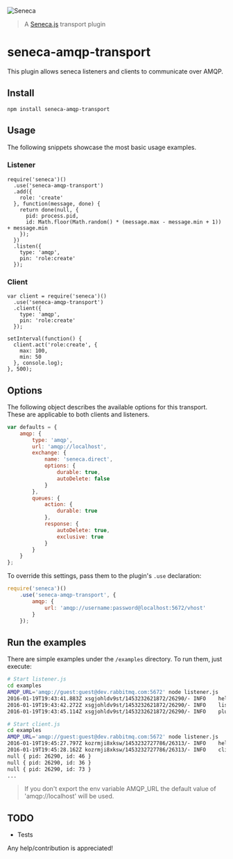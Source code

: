 ![Seneca](http://senecajs.org/files/assets/seneca-logo.png)

> A [Seneca.js][1] transport plugin

# seneca-amqp-transport
This plugin allows seneca listeners and clients to communicate over AMQP.

## Install

```
npm install seneca-amqp-transport
```

## Usage
The following snippets showcase the most basic usage examples.

### Listener

```
require('seneca')()
  .use('seneca-amqp-transport')
  .add({
    role: 'create'
  }, function(message, done) {
    return done(null, {
      pid: process.pid,
      id: Math.floor(Math.random() * (message.max - message.min + 1)) + message.min
    });
  })
  .listen({
    type: 'amqp',
    pin: 'role:create'
  });
```

### Client

```
var client = require('seneca')()
  .use('seneca-amqp-transport')
  .client({
    type: 'amqp',
    pin: 'role:create'
  });

setInterval(function() {
  client.act('role:create', {
    max: 100,
    min: 50
  }, console.log);
}, 500);
```

## Options
The following object describes the available options for this transport. These are applicable to both clients and listeners.

```javascript
var defaults = {
    amqp: {
        type: 'amqp',
        url: 'amqp://localhost',
        exchange: {
            name: 'seneca.direct',
            options: {
                durable: true,
                autoDelete: false
            }
        },
        queues: {
            action: {
                durable: true
            },
            response: {
                autoDelete: true,
                exclusive: true
            }
        }
    }
};
```

To override this settings, pass them to the plugin's `.use` declaration:

```javascript
require('seneca')()
    .use('seneca-amqp-transport', {
        amqp: {
            url: 'amqp://username:password@localhost:5672/vhost'
        }
    });
```

## Run the examples

There are simple examples under the `/examples` directory. To run them, just execute:

```sh
# Start listener.js
cd examples
AMQP_URL='amqp://guest:guest@dev.rabbitmq.com:5672' node listener.js
2016-01-19T19:43:41.883Z xsgjohldv9st/1453232621872/26290/- INFO	hello	Seneca/1.0.0/xsgjohldv9st/1453232621872/26290/-
2016-01-19T19:43:42.272Z xsgjohldv9st/1453232621872/26290/- INFO	listen	{type:amqp,pin:role:create}
2016-01-19T19:43:45.114Z xsgjohldv9st/1453232621872/26290/- INFO	plugin	amqp-transport	listen	open	{type:amqp,url:amqp://guest:guest@dev.rabbitmq.com:5672,exchange:{name:seneca.direct,options:{durable:true,auto	{did:(4eq8t),fixedargs:{},context:{module:{id:/home/nfantone/dev/js/seneca-amqp-transport/node_modules/seneca/l...

# Start client.js
cd examples
AMQP_URL='amqp://guest:guest@dev.rabbitmq.com:5672' node listener.js
2016-01-19T19:45:27.797Z kozrmji8xksw/1453232727786/26313/- INFO	hello	Seneca/1.0.0/kozrmji8xksw/1453232727786/26313/-
2016-01-19T19:45:28.162Z kozrmji8xksw/1453232727786/26313/- INFO	client	{type:amqp,pin:role:create}
null { pid: 26290, id: 46 }
null { pid: 26290, id: 36 }
null { pid: 26290, id: 73 }
...
```

> If you don't export the env variable AMQP_URL the default value of 'amqp://localhost' will be used.

## TODO
- Tests

Any help/contribution is appreciated!

[1]: https://senecajs.org
